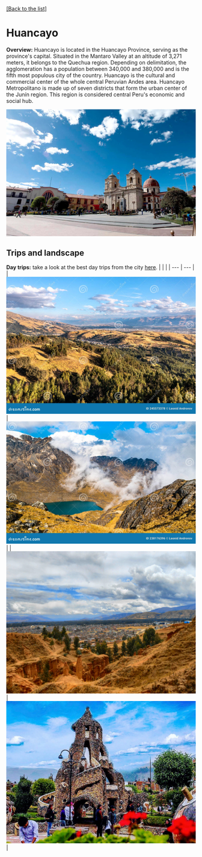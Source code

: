 [[Back to the list]](city_list.md)
# Huancayo
**Overview:** Huancayo is located in the Huancayo Province, serving as the province's capital. Situated in the Mantaro Valley at an altitude of 3,271 meters, it belongs to the Quechua region. Depending on delimitation, the agglomeration has a population between 340,000 and 380,000 and is the fifth most populous city of the country. Huancayo is the cultural and commercial center of the whole central Peruvian Andes area. Huancayo Metropolitano is made up of seven districts that form the urban center of the Junín region. This region is considered central Peru's economic and social hub.


![Huancayo tourist view](resources/Huancayo_view.jpg)
## Trips and landscape
**Day trips:** take a look at the best day trips from the city [here](https://www.tripadvisor.com/Attractions-g616333-Activities-Huancayo_Junin_Region.html).
|  |  |
| --- | --- |
| ![landscape image](resources/Huancayo_landscape_0.jpg) | ![landscape image](resources/Huancayo_landscape_1.jpg) |
| ![landscape image](resources/Huancayo_landscape_2.jpg) | ![landscape image](resources/Huancayo_landscape_3.jpg) |

